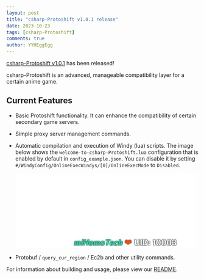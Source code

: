 ```yaml
---
layout: post
title: "csharp-Protoshift v1.0.1 release"
date: 2023-10-23
tags: [csharp-Protoshift]
comments: true
author: YYHEggEgg
---
```


[csharp-Protoshift v1.0.1](https://github.com/YYHEggEgg/csharp-Protoshift/releases/tag/v1.0.1) has been released!

csharp-Protoshift is an advanced, manageable compatibility layer for a certain anime game.

## Current Features

- Basic Protoshift functionality. It can enhance the compatibility of certain secondary game servers.
- Simple proxy server management commands.
- Automatic compilation and execution of Windy (lua) scripts. The image below shows the `welcome-to-csharp-Protoshift.lua` configuration that is enabled by default in `config_example.json`. You can disable it by setting `#/WindyConfig/OnlineExecWindys/[0]/OnlineExecMode` to `Disabled`.

  ![Windy Preview](https://github.com/YYHEggEgg/csharp-Protoshift/blob/main/csharp-Protoshift/Images/windy_welcome-to-csharp-Protoshift.jpg)

- Protobuf / `query_cur_region` / Ec2b and other utility commands.

For information about building and usage, please view our [README](https://github.com/YYHEggEgg/csharp-Protoshift/blob/main/README.md).
